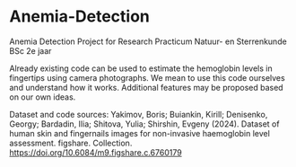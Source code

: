 # Anemia-Detection
 
Anemia Detection Project for Research Practicum
Natuur- en Sterrenkunde BSc 2e jaar

Already existing code can be used to estimate the hemoglobin levels in fingertips using camera photographs.
We mean to use this code ourselves and understand how it works.
Additional features may be proposed based on our own ideas.

Dataset and code sources:
Yakimov, Boris; Buiankin, Kirill; Denisenko, Georgy; Bardadin, Ilia; Shitova, Yulia; Shirshin, Evgeny (2024). Dataset of human skin and fingernails images for non-invasive haemoglobin level assessment. figshare. Collection. https://doi.org/10.6084/m9.figshare.c.6760179

